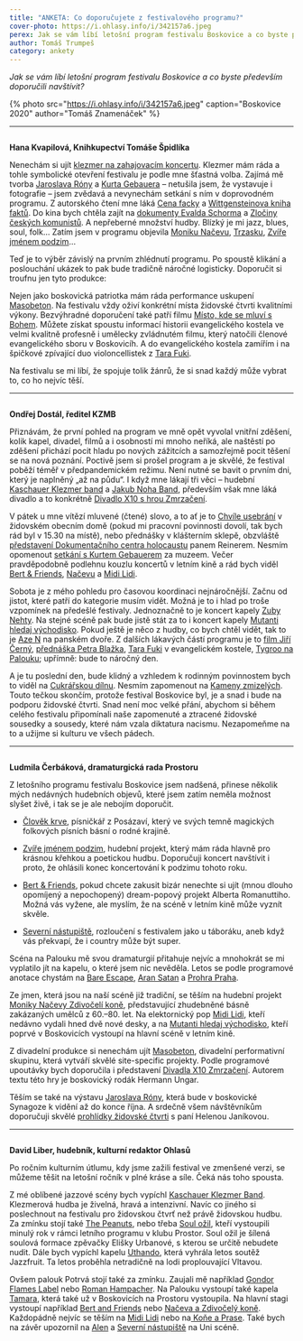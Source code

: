 ```yaml
---
title: "ANKETA: Co doporučujete z festivalového programu?"
cover-photo: https://i.ohlasy.info/i/342157a6.jpeg
perex: Jak se vám líbí letošní program festivalu Boskovice a co byste především doporučili navštívit? Odpovídají Hana Kvapilová, Ondřej Dostál, Ludmila Čerbáková a David Liber.
author: Tomáš Trumpeš
category: ankety
---
```


*Jak se vám líbí letošní program festivalu Boskovice a co byste především doporučili navštívit?*

{% photo src="https://i.ohlasy.info/i/342157a6.jpeg" caption="Boskovice 2020" author="Tomáš Znamenáček" %}

---

<img class="profile-picture" src="https://i.ohlasy.info/i/d2bc10ed.jpeg" alt="">

**Hana Kvapilová, Knihkupectví Tomáše Špidlíka**

Nenechám si ujít [klezmer na zahajovacím koncertu](https://www.boskovice-festival.cz/cs/kaschauer-klezmer-band). Klezmer mám ráda a tohle symbolické otevření festivalu je podle mne šťastná volba. Zajímá mě tvorba [Jaroslava Róny](https://www.boskovice-festival.cz/cs/jaroslav-rona-0) a [Kurta Gebauera](https://www.boskovice-festival.cz/cs/kurt-gebauer-0) – netušila jsem, že vystavuje i fotografie – jsem zvědavá a nevynechám setkání s ním v doprovodném programu. Z autorského čtení mne láká [Cena facky](https://www.boskovice-festival.cz/cs/josef-holcman-cena-facky) a [Wittgensteinova kniha faktů](https://www.boskovice-festival.cz/cs/ladislav-cumba-wittgensteinova-kniha-faktu). Do kina bych chtěla zajít na [dokumenty Evalda Schorma](https://www.boskovice-festival.cz/cs/dokumenty-evalda-schorma) a [Zločiny českých komunistů](https://www.boskovice-festival.cz/cs/zlociny-ceskych-komunistu-zlodeju-vrahu-ii-0). A nepřeberné množství hudby. Blízký je mi jazz, blues, soul, folk… Zatím jsem v programu objevila [Moniku Načevu](https://www.boskovice-festival.cz/cs/naceva-zdivoceli-kone), [Trzasku](https://www.boskovice-festival.cz/cs/trzaskavrbapanditokar), [Zvíře jménem podzim](https://www.boskovice-festival.cz/cs/zvire-jmenem-podzim)… 

Teď je to výběr závislý na prvním zhlédnutí programu. Po spoustě klikání a poslouchání ukázek to pak bude tradičně náročné logisticky. Doporučit si troufnu jen tyto produkce: 

Nejen jako boskovická patriotka mám ráda performance uskupení [Masobeton](https://www.boskovice-festival.cz/cs/masobeton). Na festivalu vždy oživí konkrétní místa židovské čtvrti kvalitními výkony. Bezvýhradné doporučení také patří filmu [Místo, kde se mluví s Bohem](https://www.boskovice-festival.cz/cs/misto-kde-se-mluvi-s-bohem). Můžete získat spoustu informací historii evangelického kostela ve velmi kvalitně profesně i umělecky zvládnutém filmu, který natočili členové evangelického sboru v Boskovicíh. A do evangelického kostela zamířím i na špičkové zpívající duo violoncellistek z [Tara Fuki](https://www.boskovice-festival.cz/cs/tara-fuki).

Na festivalu se mi líbí, že spojuje tolik žánrů, že si snad každý může vybrat to, co ho nejvíc těší.

---

<img class="profile-picture" src="https://i.ohlasy.info/i/056c3b9a.jpg" alt="">

**Ondřej Dostál, ředitel KZMB**

Přiznávám, že první pohled na program ve mně opět vyvolal vnitřní zděšení, kolik kapel, divadel, filmů a i osobností mi mnoho neříká, ale naštěstí po zděšení přichází pocit hladu po nových zážitcích a samozřejmě pocit těšení se na nová poznání. Poctivě jsem si prošel program a je skvělé, že festival poběží téměř v předpandemickém režimu. Není nutné se bavit o prvním dni, který je naplněný „až na půdu“. I když mne lákají tři věci – hudební [Kaschauer Klezmer band](https://www.boskovice-festival.cz/cs/kaschauer-klezmer-band) a [Jakub Noha Band](https://www.boskovice-festival.cz/cs/jakub-noha-band), především však mne láká divadlo a to konkrétně [Divadlo X10 s hrou Zmrzačení](https://www.boskovice-festival.cz/cs/divadlo-x10-zmrzaceni). 

V pátek u mne vítězí mluvené (čtené) slovo, a to ať je to [Chvíle usebrání](https://www.boskovice-festival.cz/cs/chvile-usebrani-pribehy-xx-stoleti) v židovském obecním domě (pokud mi pracovní povinnosti dovolí, tak bych rád byl v 15.30 na místě), nebo přednášky v klášterním sklepě, obzvláště [představení Dokumentačního centra holocaustu](https://www.boskovice-festival.cz/cs/martin-reiner-dokumentacni-centrum-holokaustu-na-morave) panem Reinerem. Nesmím opomenout [setkání s Kurtem Gebauerem](https://www.boskovice-festival.cz/cs/kurt-gebauer-0) za muzeem. Večer pravděpodobně podlehnu kouzlu koncertů v letním kině a rád bych viděl [Bert & Friends](https://www.boskovice-festival.cz/cs/bert-friends), [Načevu](https://www.boskovice-festival.cz/cs/naceva-zdivoceli-kone) a [Midi Lidi](https://www.boskovice-festival.cz/cs/midi-lidi). 

Sobota je z mého pohledu pro časovou koordinaci nejnáročnější. Začnu od jistot, které patří do kategorie musím vidět. Možná je to i hlad po troše vzpomínek na předešlé festivaly. Jednoznačně to je koncert kapely [Zuby Nehty](https://www.boskovice-festival.cz/cs/zuby-nehty). Na stejné scéně pak bude jistě stát za to i koncert kapely [Mutanti hledaj východisko](https://www.boskovice-festival.cz/cs/mutanti-hledaj-vychodisko-1). Pokud ještě je něco z hudby, co bych chtěl vidět, tak to je [Aze N](https://www.boskovice-festival.cz/cs/aze-n) na panském dvoře. Z dalších lákavých částí programu je to [film Jiří Černý](https://www.boskovice-festival.cz/cs/jiri-cerny), [přednáška Petra Blažka](https://www.boskovice-festival.cz/cs/petr-blazek-rude-stoleti), [Tara Fuki](https://www.boskovice-festival.cz/cs/tara-fuki) v evangelickém kostele, [Tygroo na Palouku](https://www.boskovice-festival.cz/cs/tygroo); upřímně: bude to náročný den. 

A je tu poslední den, bude klidný a vzhledem k rodinným povinnostem bych to viděl na [Cukrářskou dílnu](https://www.boskovice-festival.cz/cs/kreativni-cukrarska-dilna). Nesmím zapomenout na [Kameny zmizelých](https://www.boskovice-festival.cz/cs/kameny-zmizelych). Touto tečkou skončím, protože festival Boskovice byl, je a snad i bude na podporu židovské čtvrti. Snad není moc velké přání, abychom si během celého festivalu připomínali naše zapomenuté a ztracené židovské sousedky a sousedy, které nám vzala diktatura nacismu. Nezapomeňme na to a užijme si kulturu ve všech pádech.

---

<img class="profile-picture" src="https://i.ohlasy.info/i/bd42b2a4.jpg" alt="">

**Ludmila Čerbáková, dramaturgická rada Prostoru**

Z letošního programu festivalu Boskovice jsem nadšená, přinese několik mých nedávných hudebních objevů, které jsem zatím neměla možnost slyšet živě, i tak se je ale nebojím doporučit.

- [Člověk krve](https://www.boskovice-festival.cz/cs/clovek-krve-s-kapelou), písničkář z Posázaví, který ve svých temně magických folkových písních básní o rodné krajině.

- [Zvíře jménem podzim](https://www.boskovice-festival.cz/cs/zvire-jmenem-podzim), hudební projekt, který mám ráda hlavně pro krásnou křehkou a poetickou hudbu. Doporučuji koncert navštívit i proto, že ohlásili konec koncertování k podzimu tohoto roku.

- [Bert & Friends](https://www.boskovice-festival.cz/cs/bert-friends), pokud chcete zakusit bizár nenechte si ujít (mnou dlouho opomíjený a nepochopený) dream-popový projekt Alberta Romanuttiho. Možná vás vyžene, ale myslím, že na scéně v letním kině může vyznít skvěle.

- [Severní nástupiště](https://www.boskovice-festival.cz/cs/severni-nastupiste), rozloučení s festivalem jako u táboráku, aneb když vás překvapí, že i country může být super. 

Scéna na Palouku mě svou dramaturgií přitahuje nejvíc a mnohokrát se mi vyplatilo jít na kapelu, o které jsem nic nevěděla. Letos se podle programové anotace chystám na [Bare Escape](https://www.boskovice-festival.cz/cs/bare-escape), [Aran Satan](https://www.boskovice-festival.cz/cs/aran-satan-0) a [Prohra Praha](https://www.boskovice-festival.cz/cs/prohra-praha). 

Ze jmen, která jsou na naší scéně již tradiční, se těším na hudební projekt [Moniky Načevy Zdivočelí koně](https://www.boskovice-festival.cz/cs/naceva-zdivoceli-kone), představující zhudebněné básně zakázaných umělců z 60.–80. let. Na elektornický pop [Midi Lidi](https://www.boskovice-festival.cz/cs/midi-lidi), kteří nedávno vydali hned dvě nové desky, a na [Mutanti hledaj východisko](https://www.boskovice-festival.cz/cs/mutanti-hledaj-vychodisko-1), kteří poprvé v Boskovicích vystoupí na hlavní scéně v letním kině.

Z divadelní produkce si nenechám ujít [Masobeton](https://www.boskovice-festival.cz/cs/masobeton), divadelní performativní skupinu, která vytváří skvělé site-specific projekty. Podle programové upoutávky bych doporučila i představení [Divadla X10 Zmrzačení](https://www.boskovice-festival.cz/cs/divadlo-x10-zmrzaceni). Autorem textu této hry je boskovický rodák Hermann Ungar.

Těším se také na výstavu [Jaroslava Róny](https://www.boskovice-festival.cz/cs/jaroslav-rona), která bude v boskovické Synagoze k vidění až do konce října. A srdečně všem návštěvníkům doporučuji skvělé [prohlídky židovské čtvrti](https://www.boskovice-festival.cz/cs/prohlidka-zidovske-ctvrti) s paní Helenou Janíkovou.

---

<img class="profile-picture" src="https://i.ohlasy.info/i/fa32f77a.jpeg" alt="">

**David Liber, hudebník, kulturní redaktor Ohlasů**

Po ročním kulturním útlumu, kdy jsme zažili festival ve zmenšené verzi, se můžeme těšit na letošní ročník v plné kráse a síle. Čeká nás toho spousta. 

Z mé oblíbené jazzové scény bych vypíchl [Kaschauer Klezmer Band](https://www.boskovice-festival.cz/cs/kaschauer-klezmer-band). Klezmerová hudba je živelná, hravá a intenzivní. Navíc co jiného si poslechnout na festivalu pro židovskou čtvrť než právě židovskou hudbu. Za zmínku stojí také [The Peanuts](https://www.boskovice-festival.cz/cs/peanuts), nebo třeba [Soul ožil](https://www.boskovice-festival.cz/cs/soul-ozil), kteří vystoupili minulý rok v rámci letního programu v klubu Prostor. Soul ožil je šílená soulová formace zpěvačky Elišky Urbanové, s kterou se určitě nebudete nudit. Dále bych vypíchl kapelu [Uthando](https://www.boskovice-festival.cz/cs/uthando), která vyhrála letos soutěž Jazzfruit. Ta letos proběhla netradičně na lodi proplouvající Vltavou.

Ovšem palouk Potrvá stojí také za zmínku. Zaujali mě například [Gondor Flames Label](https://www.boskovice-festival.cz/cs/gondor-flames-label) nebo [Roman Hampacher](https://www.boskovice-festival.cz/cs/roman-hampacher). Na Palouku vystoupí také kapela [Tamara](https://www.boskovice-festival.cz/cs/tamara), která také už v Boskovicích na Prostoru vystoupila. Na hlavní stagi vystoupí například [Bert and Friends](https://www.boskovice-festival.cz/cs/bert-friends) nebo [Načeva a Zdivočelý koně](https://www.boskovice-festival.cz/cs/naceva-zdivoceli-kone). Každopádně nejvíc se těším na [Midi Lidi](https://www.boskovice-festival.cz/cs/midi-lidi) nebo na[ Koňe a Prase](https://www.boskovice-festival.cz/cs/kone-prase). Také bych na závěr upozornil na [Alen](https://www.boskovice-festival.cz/cs/alen) a [Severní nástupiště](https://www.boskovice-festival.cz/cs/severni-nastupiste) na Uni scéně.
